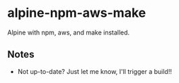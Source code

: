 # alpine-npm-aws-make
Alpine with npm, aws, and make installed.

## Notes

 - Not up-to-date? Just let me know, I'll trigger a build!!
